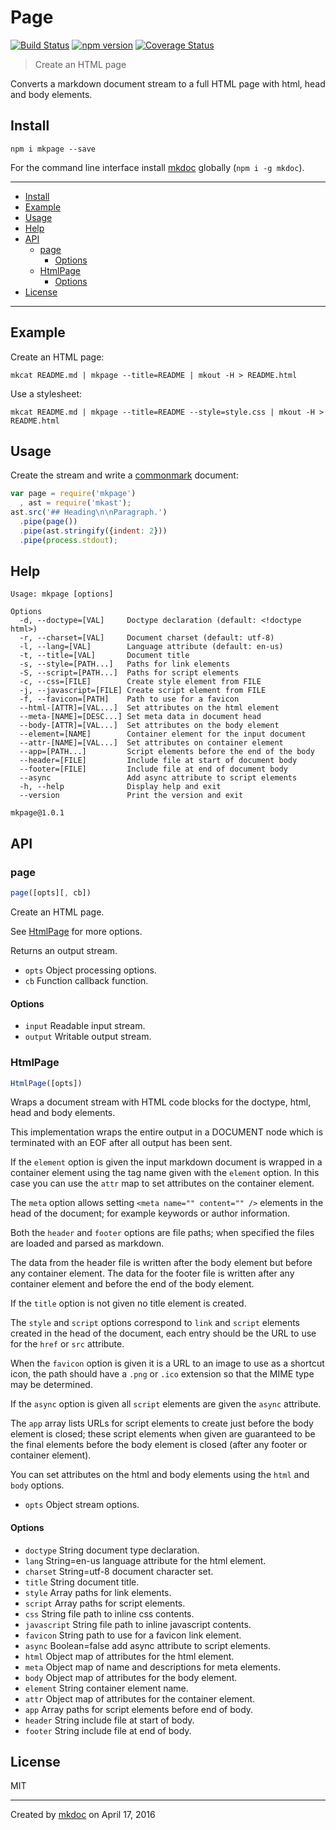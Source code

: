 # Page

[![Build Status](https://travis-ci.org/mkdoc/mkpage.svg?v=3)](https://travis-ci.org/mkdoc/mkpage)
[![npm version](http://img.shields.io/npm/v/mkpage.svg?v=3)](https://npmjs.org/package/mkpage)
[![Coverage Status](https://coveralls.io/repos/mkdoc/mkpage/badge.svg?branch=master&service=github&v=3)](https://coveralls.io/github/mkdoc/mkpage?branch=master)

> Create an HTML page

Converts a markdown document stream to a full HTML page with html, head and body elements.

## Install

```
npm i mkpage --save
```

For the command line interface install [mkdoc][] globally (`npm i -g mkdoc`).

---

- [Install](#install)
- [Example](#example)
- [Usage](#usage)
- [Help](#help)
- [API](#api)
  - [page](#page)
    - [Options](#options)
  - [HtmlPage](#htmlpage)
    - [Options](#options-1)
- [License](#license)

---

## Example

Create an HTML page:

```shell
mkcat README.md | mkpage --title=README | mkout -H > README.html
```

Use a stylesheet:

```shell
mkcat README.md | mkpage --title=README --style=style.css | mkout -H > README.html
```

## Usage

Create the stream and write a [commonmark][] document:

```javascript
var page = require('mkpage')
  , ast = require('mkast');
ast.src('## Heading\n\nParagraph.')
  .pipe(page())
  .pipe(ast.stringify({indent: 2}))
  .pipe(process.stdout);
```

## Help

```
Usage: mkpage [options]

Options
  -d, --doctype=[VAL]     Doctype declaration (default: <!doctype html>)
  -r, --charset=[VAL]     Document charset (default: utf-8)
  -l, --lang=[VAL]        Language attribute (default: en-us)
  -t, --title=[VAL]       Document title
  -s, --style=[PATH...]   Paths for link elements
  -S, --script=[PATH...]  Paths for script elements
  -c, --css=[FILE]        Create style element from FILE
  -j, --javascript=[FILE] Create script element from FILE
  -f, --favicon=[PATH]    Path to use for a favicon
  --html-[ATTR]=[VAL...]  Set attributes on the html element
  --meta-[NAME]=[DESC...] Set meta data in document head
  --body-[ATTR]=[VAL...]  Set attributes on the body element
  --element=[NAME]        Container element for the input document
  --attr-[NAME]=[VAL...]  Set attributes on container element
  --app=[PATH...]         Script elements before the end of the body
  --header=[FILE]         Include file at start of document body
  --footer=[FILE]         Include file at end of document body
  --async                 Add async attribute to script elements
  -h, --help              Display help and exit
  --version               Print the version and exit

mkpage@1.0.1
```

## API

### page

```javascript
page([opts][, cb])
```

Create an HTML page.

See [HtmlPage](#htmlpage) for more options.

Returns an output stream.

* `opts` Object processing options.
* `cb` Function callback function.

#### Options

* `input` Readable input stream.
* `output` Writable output stream.

### HtmlPage

```javascript
HtmlPage([opts])
```

Wraps a document stream with HTML code blocks for the doctype, html, head
and body elements.

This implementation wraps the entire output in a DOCUMENT node which is
terminated with an EOF after all output has been sent.

If the `element` option is given the input markdown document is wrapped in
a container element using the tag name given with the `element` option. In
this case you can use the `attr` map to set attributes on the container
element.

The `meta` option allows setting `<meta name="" content="" />` elements in
the head of the document; for example keywords or author information.

Both the `header` and `footer` options are file paths; when specified the
files are loaded and parsed as markdown.

The data from the header file is written after the body element but before
any container element. The data for the footer file is written after any
container element and before the end of the body element.

If the `title` option is not given no title element is created.

The `style` and `script` options correspond to `link` and `script` elements
created in the head of the document, each entry should be the URL to use
for the `href` or `src` attribute.

When the `favicon` option is given it is a URL to an image to use as a
shortcut icon, the path should have a `.png` or `.ico` extension so that
the MIME type may be determined.

If the `async` option is given all `script` elements are given the `async`
attribute.

The `app` array lists URLs for script elements to create just before the
body element is closed; these script elements when given are guaranteed to
be the final elements before the body element is closed (after any footer
or container element).

You can set attributes on the html and body elements using the `html` and
`body` options.

* `opts` Object stream options.

#### Options

* `doctype` String document type declaration.
* `lang` String=en-us language attribute for the html element.
* `charset` String=utf-8 document character set.
* `title` String document title.
* `style` Array paths for link elements.
* `script` Array paths for script elements.
* `css` String file path to inline css contents.
* `javascript` String file path to inline javascript contents.
* `favicon` String path to use for a favicon link element.
* `async` Boolean=false add async attribute to script elements.
* `html` Object map of attributes for the html element.
* `meta` Object map of name and descriptions for meta elements.
* `body` Object map of attributes for the body element.
* `element` String container element name.
* `attr` Object map of attributes for the container element.
* `app` Array paths for script elements before end of body.
* `header` String include file at start of body.
* `footer` String include file at end of body.

## License

MIT

---

Created by [mkdoc](https://github.com/mkdoc/mkdoc) on April 17, 2016

[mkdoc]: https://github.com/mkdoc/mkdoc
[mkparse]: https://github.com/mkdoc/mkparse
[commonmark]: http://commonmark.org
[jshint]: http://jshint.com
[jscs]: http://jscs.info

